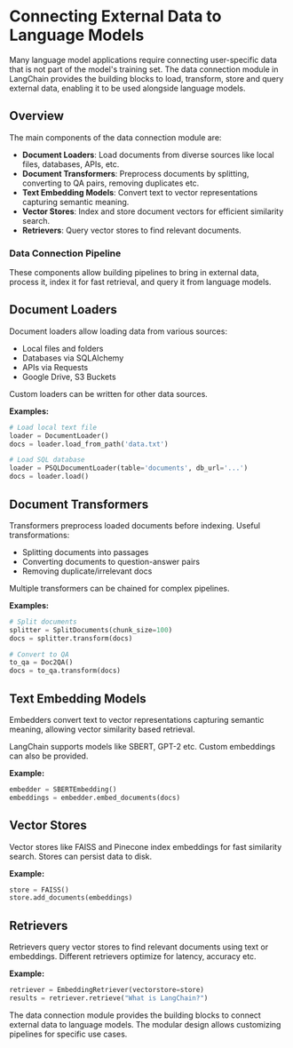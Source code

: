 # Connecting External Data to Language Models

Many language model applications require connecting user-specific data that is not part of the model's training set. The data connection module in LangChain provides the building blocks to load, transform, store and query external data, enabling it to be used alongside language models.

## Overview

The main components of the data connection module are:

- **Document Loaders**: Load documents from diverse sources like local files, databases, APIs, etc.
- **Document Transformers**: Preprocess documents by splitting, converting to QA pairs, removing duplicates etc.
- **Text Embedding Models**: Convert text to vector representations capturing semantic meaning.
- **Vector Stores**: Index and store document vectors for efficient similarity search.
- **Retrievers**: Query vector stores to find relevant documents.

### Data Connection Pipeline

These components allow building pipelines to bring in external data, process it, index it for fast retrieval, and query it from language models.

## Document Loaders

Document loaders allow loading data from various sources:

- Local files and folders
- Databases via SQLAlchemy
- APIs via Requests
- Google Drive, S3 Buckets

Custom loaders can be written for other data sources.

**Examples:**

```python
# Load local text file
loader = DocumentLoader()
docs = loader.load_from_path('data.txt')

# Load SQL database
loader = PSQLDocumentLoader(table='documents', db_url='...')
docs = loader.load()
```

## Document Transformers

Transformers preprocess loaded documents before indexing. Useful transformations:

- Splitting documents into passages
- Converting documents to question-answer pairs
- Removing duplicate/irrelevant docs

Multiple transformers can be chained for complex pipelines.

**Examples:**

```python
# Split documents
splitter = SplitDocuments(chunk_size=100)
docs = splitter.transform(docs)

# Convert to QA
to_qa = Doc2QA()
docs = to_qa.transform(docs)
```

## Text Embedding Models

Embedders convert text to vector representations capturing semantic meaning, allowing vector similarity based retrieval.

LangChain supports models like SBERT, GPT-2 etc. Custom embeddings can also be provided.

**Example:**

```python
embedder = SBERTEmbedding()
embeddings = embedder.embed_documents(docs)
```

## Vector Stores

Vector stores like FAISS and Pinecone index embeddings for fast similarity search. Stores can persist data to disk.

**Example:**

```python
store = FAISS()
store.add_documents(embeddings)
```

## Retrievers

Retrievers query vector stores to find relevant documents using text or embeddings. Different retrievers optimize for latency, accuracy etc.

**Example:**

```python
retriever = EmbeddingRetriever(vectorstore=store)
results = retriever.retrieve("What is LangChain?")
```

The data connection module provides the building blocks to connect external data to language models. The modular design allows customizing pipelines for specific use cases.
